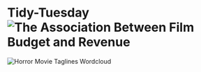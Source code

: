 # Tidy-Tuesday![The Association Between Film Budget and Revenue](https://github.com/J-W-5/Tidy-Tuesday/assets/129812797/c4f12275-fa98-4e5a-88e3-655f0c23577d)
![Horror Movie Taglines Wordcloud](https://github.com/J-W-5/Tidy-Tuesday/assets/129812797/0caab970-4a3f-4718-8893-f27091e6d530)
